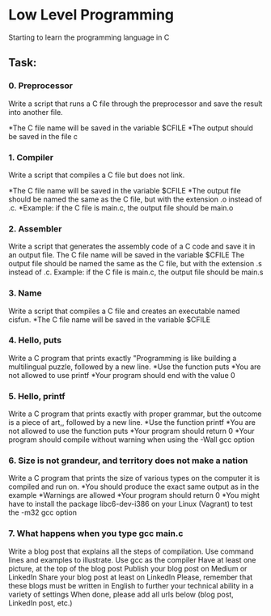 # Low Level Programming
Starting to learn the programming language in C

## Task:

### 0. Preprocessor
Write a script that runs a C file through the preprocessor and save the result into another file.  

*The C file name will be saved in the variable $CFILE
*The output should be saved in the file c

### 1. Compiler
Write a script that compiles a C file but does not link.

*The C file name will be saved in the variable $CFILE
*The output file should be named the same as the C file, but with the extension .o instead of .c.
*Example: if the C file is main.c, the output file should be main.o   

### 2. Assembler
Write a script that generates the assembly code of a C code and save it in an output file.
The C file name will be saved in the variable $CFILE
The output file should be named the same as the C file, but with the extension .s instead of .c.
Example: if the C file is main.c, the output file should be main.s

### 3. Name
Write a script that compiles a C file and creates an executable named cisfun.
*The C file name will be saved in the variable $CFILE

### 4. Hello, puts
Write a C program that prints exactly "Programming is like building a multilingual puzzle, followed by a new line.
*Use the function puts
*You are not allowed to use printf
*Your program should end with the value 0  

### 5. Hello, printf
Write a C program that prints exactly with proper grammar, but the outcome is a piece of art,, followed by a new line.
*Use the function printf
*You are not allowed to use the function puts
*Your program should return 0
*Your program should compile without warning when using the -Wall gcc option  

### 6. Size is not grandeur, and territory does not make a nation
Write a C program that prints the size of various types on the computer it is compiled and run on.
*You should produce the exact same output as in the example
*Warnings are allowed
*Your program should return 0
*You might have to install the package libc6-dev-i386 on your Linux (Vagrant) to test the -m32 gcc option		

### 7. What happens when you type gcc main.c
Write a blog post that explains all the steps of compilation. Use command lines and examples to illustrate.
Use gcc as the compiler
Have at least one picture, at the top of the blog post
Publish your blog post on Medium or LinkedIn
Share your blog post at least on LinkedIn
Please, remember that these blogs must be written in English to further your technical ability in a variety of settings
When done, please add all urls below (blog post, LinkedIn post, etc.)

